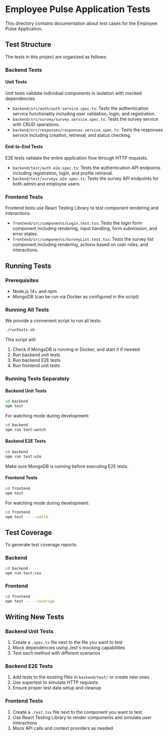 # Employee Pulse Application Tests

This directory contains documentation about test cases for the Employee Pulse Application.

## Test Structure

The tests in this project are organized as follows:

### Backend Tests

#### Unit Tests

Unit tests validate individual components in isolation with mocked dependencies.

- `backend/src/auth/auth.service.spec.ts`: Tests the authentication service functionality including user validation, login, and registration.
- `backend/src/survey/survey.service.spec.ts`: Tests the survey service with CRUD operations.
- `backend/src/responses/responses.service.spec.ts`: Tests the responses service including creation, retrieval, and status checking.

#### End-to-End Tests

E2E tests validate the entire application flow through HTTP requests.

- `backend/test/auth.e2e-spec.ts`: Tests the authentication API endpoints including registration, login, and profile retrieval.
- `backend/test/surveys.e2e-spec.ts`: Tests the survey API endpoints for both admin and employee users.

### Frontend Tests

Frontend tests use React Testing Library to test component rendering and interactions.

- `frontend/src/components/Login.test.tsx`: Tests the login form component including rendering, input handling, form submission, and error states.
- `frontend/src/components/SurveyList.test.tsx`: Tests the survey list component including rendering, actions based on user roles, and interactions.

## Running Tests

### Prerequisites

- Node.js 14+ and npm
- MongoDB (can be run via Docker as configured in the script)

### Running All Tests

We provide a convenient script to run all tests:

```bash
./runTests.sh
```

This script will:
1. Check if MongoDB is running in Docker, and start it if needed
2. Run backend unit tests
3. Run backend E2E tests
4. Run frontend unit tests

### Running Tests Separately

#### Backend Unit Tests

```bash
cd backend
npm test
```

For watching mode during development:

```bash
cd backend
npm run test:watch
```

#### Backend E2E Tests

```bash
cd backend
npm run test:e2e
```

Make sure MongoDB is running before executing E2E tests.

#### Frontend Tests

```bash
cd frontend
npm test
```

For watching mode during development:

```bash
cd frontend
npm test -- --watch
```

## Test Coverage

To generate test coverage reports:

### Backend

```bash
cd backend
npm run test:cov
```

### Frontend

```bash
cd frontend
npm test -- --coverage
```

## Writing New Tests

### Backend Unit Tests

1. Create a `.spec.ts` file next to the file you want to test
2. Mock dependencies using Jest's mocking capabilities
3. Test each method with different scenarios

### Backend E2E Tests

1. Add tests to the existing files in `backend/test/` or create new ones
2. Use supertest to simulate HTTP requests
3. Ensure proper test data setup and cleanup

### Frontend Tests

1. Create a `.test.tsx` file next to the component you want to test
2. Use React Testing Library to render components and simulate user interactions
3. Mock API calls and context providers as needed 